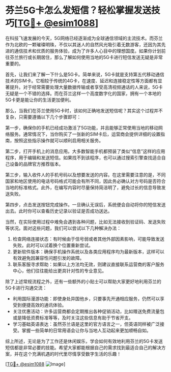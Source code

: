 # 芬兰5G卡怎么发短信？轻松掌握发送技巧[[TG💪+ @esim1088](https://t.me/s/esim1088)]

在科技飞速发展的今天，5G网络已经逐渐成为全球通信领域的主流技术。而芬兰作为北欧的一颗璀璨明珠，不仅以其迷人的自然风光吸引着无数游客，还因为其先进的通信技术和优质的服务体验，成为了许多人心目中的理想国度。如果你计划前往芬兰旅行或长期居住，那么了解如何使用当地的5G卡进行短信发送无疑是非常重要的。

首先，让我们来了解一下什么是5G卡。简单来说，5G卡就是支持第五代移动通信技术的SIM卡。它相较于传统的4G卡，在速度、延迟和连接稳定性等方面都有显著提升。对于经常需要处理大量数据传输或者享受高清视频通话的人来说，5G卡无疑是一个不错的选择。而在芬兰这样一个高度数字化的国家，拥有一个本地的5G卡更是能让你的生活更加便利。

那么，当我们在芬兰使用5G卡时，该如何正确地发送短信呢？其实这个过程并不复杂，只需要遵循以下几个步骤即可：

第一步，确保你的手机已经成功激活了5G功能，并且能够正常使用当地的移动网络服务。通常情况下，当你购买了一张新的SIM卡后，运营商会提供详细的设置指南，按照这些指示操作就可以顺利启用相关服务。

第二步，打开手机上的消息应用。大多数智能手机都预装了类似“信息”这样的应用程序，用于编辑和发送短信。如果找不到该程序，也可以通过搜索引擎查找适合自己设备的品牌官方推荐版本。

第三步，输入收件人的手机号码以及想要发送的内容。在这里需要注意的是，不同国家和地区使用的电话号码格式可能会有所不同，因此务必确认对方号码是否符合当地的标准格式。此外，在编写内容时尽量保持简洁明了，避免过长的信息导致发送失败。

第四步，点击发送按钮完成操作。一旦确认无误后，系统便会自动将你的短信发送出去。此时你可以查看历史记录以验证是否成功送达。

当然，在实际使用过程中难免会遇到各种问题，比如无法接收到验证码、发送失败等状况。面对这些问题，我们可以尝试以下几种解决办法：

1. 检查网络连接状态：有时候由于信号弱或者其他外部因素影响，可能导致发送失败。此时可以试着换个位置重新尝试。
2. 更新软件版本：确保手机操作系统以及各类应用程序均为最新版本，这样可以有效避免因兼容性问题引发的故障。
3. 联系客服寻求帮助：如果以上方法均无效，则建议直接联系运营商的客户服务中心，他们往往能给出更具针对性的专业意见。

除了上述常规流程之外，还有一些额外的小贴士可以帮助大家更好地利用芬兰的5G卡进行沟通交流：

- 利用国际漫游功能：即使身处异国他乡，只要事先开通相应服务，仍然可以享受到便捷高效的通讯体验。
- 关注优惠活动：许多运营商都会定期推出各种促销活动，比如赠送免费流量包或是降低资费标准等等，及时关注这些信息有助于节省开支。
- 学习基础英语表达：虽然芬兰语是这里的官方语言之一，但英语同样被广泛接受。掌握一些简单的日常用语会让你与当地人互动起来更加顺畅自如。

综上所述，无论是为了工作还是休闲娱乐，学会如何有效地利用芬兰的5G卡发送短信都是非常必要的技能。希望大家都能根据自己的需求找到最适合自己的解决方案，并在这个充满机遇的时代里尽情享受数字生活的乐趣！

[[TG💪+ @esim1088](https://t.me/s/esim1088) ![Image](https://i.postimg.cc/4NQfJmqS/Snipaste-2025-05-13-00-14-12.png)]